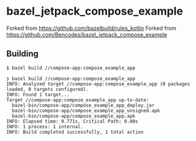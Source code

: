 # bazel_jetpack_compose_example

Forked from https://github.com/bazelbuild/rules_kotlin
Forked from https://github.com/Bencodes/bazel_jetpack_compose_example
## Building

`$ bazel build //compose-app:compose_example_app`

```console
❯ bazel build //compose-app:compose_example_app
INFO: Analyzed target //compose-app:compose_example_app (0 packages loaded, 0 targets configured).
INFO: Found 1 target...
Target //compose-app:compose_example_app up-to-date:
  bazel-bin/compose-app/compose_example_app_deploy.jar
  bazel-bin/compose-app/compose_example_app_unsigned.apk
  bazel-bin/compose-app/compose_example_app.apk
INFO: Elapsed time: 0.771s, Critical Path: 0.00s
INFO: 1 process: 1 internal.
INFO: Build completed successfully, 1 total action
```
